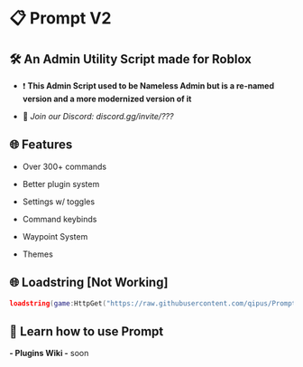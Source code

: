 # 📋 Prompt V2
## 🛠️ An Admin Utility Script made for Roblox

- ❗ **This Admin Script used to be Nameless Admin but is a re-named version and a more modernized version of it**

- 💬 *Join our Discord: discord.gg/invite/???*

## 🌐 Features
- Over 300+ commands

- Better plugin system

- Settings w/ toggles

- Command keybinds

- Waypoint System

- Themes

## 🌐 Loadstring [Not Working]

```lua
loadstring(game:HttpGet("https://raw.githubusercontent.com/qipus/Prompt/main/Main.lua"))()
```

## 🧠 Learn how to use Prompt
**- Plugins Wiki -** soon
